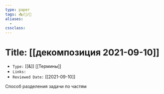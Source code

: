 ```yaml
---
type: paper
tags: 📥️/📜️/🧪
aliases:
  - 
cssclass: 
---
```




# Title: **[[декомпозиция 2021-09-10]]**
- `Type:` [[&]] [[Термины]]
- `Links:` 
- `Reviewed Date:` [[2021-09-10]]


Способ разделения задачи по частям